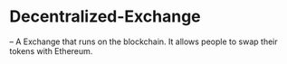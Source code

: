 # Decentralized-Exchange

– A Exchange that runs on the blockchain. It allows people to swap their tokens with Ethereum.
